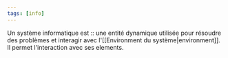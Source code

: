 ```yaml
---
tags: [info]
---
```


Un système informatique est :: une entité dynamique utilisée pour résoudre des problèmes et interagir avec l'[[Environment du système|environment]]. Il permet l'interaction avec ses elements.